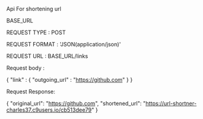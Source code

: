 
Api For shortening url

BASE_URL

REQUEST TYPE : POST

REQUEST FORMAT : 'JSON(application/json)'

REQUEST URL : BASE_URL/links

Request body :

{
    "link" :
        {
          "outgoing_url" : "https://github.com"
        }
}

Request Response:

{
  "original_url": "https://github.com",
  "shortened_url": "https://url-shortner-charles37.c9users.io/cb513dee79"
}
